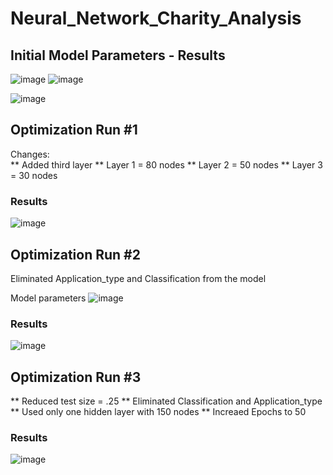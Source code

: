 # Neural_Network_Charity_Analysis

## Initial Model Parameters - Results

![image](https://user-images.githubusercontent.com/101779456/182060800-c26eb7ce-ea8b-481c-92f5-87dae67a3079.png)
![image](https://user-images.githubusercontent.com/101779456/182060856-ba319358-97db-4516-a699-0b8510b0d6f2.png)




![image](https://user-images.githubusercontent.com/101779456/182060735-bcbc5db0-fd95-4c45-bee6-89704a9963cc.png)


## Optimization Run #1
Changes:  
** Added third layer
** Layer 1 = 80 nodes
** Layer 2 = 50 nodes
** Layer 3 = 30 nodes

### Results
![image](https://user-images.githubusercontent.com/101779456/182065467-1030f4b7-67ed-4a0b-b5b6-4c7dba9942c7.png)

## Optimization Run #2

Eliminated Application_type and Classification from the model

Model parameters
![image](https://user-images.githubusercontent.com/101779456/182066112-4be4df47-8dc7-4563-b217-ad1dab976bf8.png)


### Results

![image](https://user-images.githubusercontent.com/101779456/182066005-eb0f7c97-b3b0-4180-a544-659a76fca303.png)


## Optimization Run #3
** Reduced test size = .25
** Eliminated Classification and Application_type
** Used only one hidden layer with 150 nodes
** Increaed Epochs to 50

### Results

![image](https://user-images.githubusercontent.com/101779456/182067273-c446a2d0-17af-4c13-b6ff-276cdf8f21b7.png)


